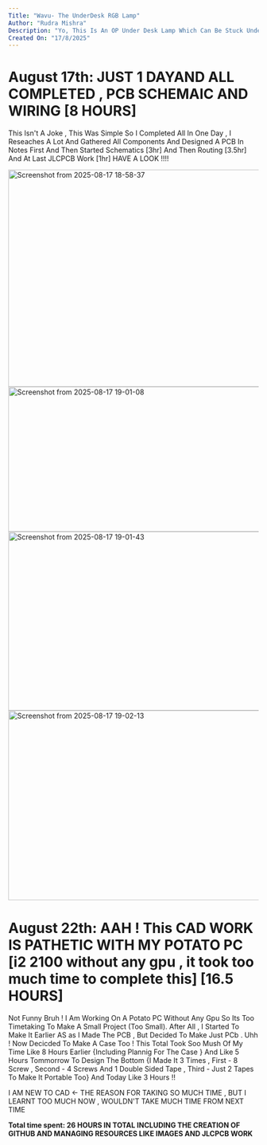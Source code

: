 ```yaml
---
Title: "Wavu- The UnderDesk RGB Lamp"
Author: "Rudra Mishra"
Description: "Yo, This Is An OP Under Desk Lamp Which Can Be Stuck Under Desk By Using Double Sided Tape ! Enjoy The RGB Light Mechanism With 20 High Intensity LEDs"
Created On: "17/8/2025"
---
```


# August 17th: JUST 1 DAYAND ALL COMPLETED , PCB SCHEMAIC AND WIRING [8 HOURS]

This Isn't A Joke , This Was Simple So I Completed All In One Day , I Reseaches A Lot And Gathered All Components And Designed A PCB In Notes First And Then Started Schematics [3hr] And Then Routing [3.5hr] And At Last JLCPCB Work [1hr] HAVE A LOOK !!!!

<img width="1212" height="436" alt="Screenshot from 2025-08-17 18-58-37" src="https://github.com/user-attachments/assets/506ab73d-8400-4663-af4c-36ac534a810b" />


<img width="718" height="291" alt="Screenshot from 2025-08-17 19-01-08" src="https://github.com/user-attachments/assets/fbf48ef2-bd5d-4222-b8da-2c2a4caaf645" />


<img width="615" height="359" alt="Screenshot from 2025-08-17 19-01-43" src="https://github.com/user-attachments/assets/928e6629-0c0e-458a-9345-3997e4108f75" />



<img width="647" height="381" alt="Screenshot from 2025-08-17 19-02-13" src="https://github.com/user-attachments/assets/99466375-5d85-4de1-89c5-0ec023668da2" />


# August 22th: AAH ! This CAD WORK IS PATHETIC WITH MY POTATO PC [i2 2100 without any gpu , it took too much time to complete this] [16.5 HOURS]

Not Funny Bruh !  I Am Working On A Potato PC Without Any Gpu So Its Too Timetaking To Make A Small Project (Too Small). After All , I Started To Make It Earlier AS as I Made The PCB , But Decided To Make Just PCb . Uhh ! Now Decicded To Make A Case Too ! This Total Took Soo Mush Of My Time Like 8 Hours Earlier {Including Plannig For The Case } And Like 5 Hours Tommorrow To Design The Bottom {I Made It 3 Times , First - 8 Screw , Second - 4 Screws And 1 Double Sided Tape , Third - Just 2 Tapes To Make It Portable Too} And Today Like 3 Hours !! 

I AM NEW TO CAD <- THE REASON FOR TAKING SO MUCH TIME , BUT I LEARNT TOO MUCH NOW , WOULDN'T TAKE MUCH TIME FROM NEXT TIME





**Total time spent: 26 HOURS IN TOTAL INCLUDING THE CREATION OF GITHUB AND MANAGING RESOURCES LIKE IMAGES AND JLCPCB WORK**
